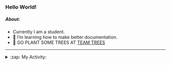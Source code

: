 ### Hello World!

##### About:
- Currently I am a student.
- 🌱 I’m learning how to make better documentation.
- 🌱 GO PLANT SOME TREES AT [TEAM TREES](https://teamtrees.org/)

---
<details>
  <summary>:zap: My Activity:</summary>
  
<!--START_SECTION:waka-->
![Code Time](http://img.shields.io/badge/Code%20Time-1%2C155%20hrs%208%20mins-blue)

**I'm a Night 🦉** 

```text
🌞 Morning                1746 commits        ██░░░░░░░░░░░░░░░░░░░░░░░   09.86 % 
🌆 Daytime                6083 commits        █████████░░░░░░░░░░░░░░░░   34.37 % 
🌃 Evening                5033 commits        ███████░░░░░░░░░░░░░░░░░░   28.44 % 
🌙 Night                  4837 commits        ███████░░░░░░░░░░░░░░░░░░   27.33 % 
```
📅 **I'm Most Productive on Wednesday** 

```text
Monday                   2555 commits        ████░░░░░░░░░░░░░░░░░░░░░   14.44 % 
Tuesday                  2397 commits        ███░░░░░░░░░░░░░░░░░░░░░░   13.54 % 
Wednesday                4115 commits        ██████░░░░░░░░░░░░░░░░░░░   23.25 % 
Thursday                 2248 commits        ███░░░░░░░░░░░░░░░░░░░░░░   12.70 % 
Friday                   1782 commits        ███░░░░░░░░░░░░░░░░░░░░░░   10.07 % 
Saturday                 1567 commits        ██░░░░░░░░░░░░░░░░░░░░░░░   08.85 % 
Sunday                   3035 commits        ████░░░░░░░░░░░░░░░░░░░░░   17.15 % 
```


📊 **This Week I Spent My Time On** 

```text
🔥 Editors: 
VS Code                  2 hrs 23 mins       █████████████████████████   100.00 % 

🐱‍💻 Projects: 
praise                   1 hr 35 mins        █████████████████░░░░░░░░   66.88 % 
CSF31                    47 mins             ████████░░░░░░░░░░░░░░░░░   33.12 % 
```


 Last Updated on 05/08/2023 11:10:34 UTC
<!--END_SECTION:waka-->
</details>

